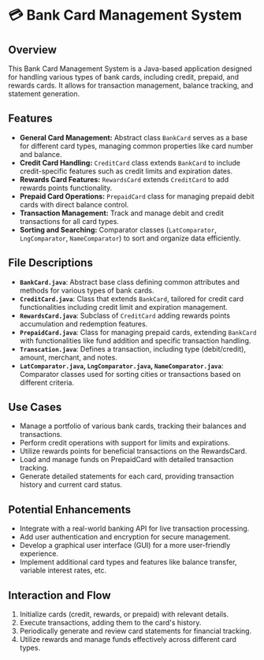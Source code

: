 # 💳 Bank Card Management System

## Overview
This Bank Card Management System is a Java-based application designed for handling various types of bank cards, including credit, prepaid, and rewards cards. It allows for transaction management, balance tracking, and statement generation.

## Features

- **General Card Management:** Abstract class `BankCard` serves as a base for different card types, managing common properties like card number and balance.
- **Credit Card Handling:** `CreditCard` class extends `BankCard` to include credit-specific features such as credit limits and expiration dates.
- **Rewards Card Features:** `RewardsCard` extends `CreditCard` to add rewards points functionality.
- **Prepaid Card Operations:** `PrepaidCard` class for managing prepaid debit cards with direct balance control.
- **Transaction Management:** Track and manage debit and credit transactions for all card types.
- **Sorting and Searching:** Comparator classes (`LatComparator`, `LngComparator`, `NameComparator`) to sort and organize data efficiently.

## File Descriptions

- **`BankCard.java`**: Abstract base class defining common attributes and methods for various types of bank cards.
- **`CreditCard.java`**: Class that extends `BankCard`, tailored for credit card functionalities including credit limit and expiration management.
- **`RewardsCard.java`**: Subclass of `CreditCard` adding rewards points accumulation and redemption features.
- **`PrepaidCard.java`**: Class for managing prepaid cards, extending `BankCard` with functionalities like fund addition and specific transaction handling.
- **`Transcation.java`**: Defines a transaction, including type (debit/credit), amount, merchant, and notes.
- **`LatComparator.java`, `LngComparator.java`, `NameComparator.java`**: Comparator classes used for sorting cities or transactions based on different criteria.

## Use Cases

- Manage a portfolio of various bank cards, tracking their balances and transactions.
- Perform credit operations with support for limits and expirations.
- Utilize rewards points for beneficial transactions on the RewardsCard.
- Load and manage funds on PrepaidCard with detailed transaction tracking.
- Generate detailed statements for each card, providing transaction history and current card status.

## Potential Enhancements

- Integrate with a real-world banking API for live transaction processing.
- Add user authentication and encryption for secure management.
- Develop a graphical user interface (GUI) for a more user-friendly experience.
- Implement additional card types and features like balance transfer, variable interest rates, etc.

## Interaction and Flow

1. Initialize cards (credit, rewards, or prepaid) with relevant details.
2. Execute transactions, adding them to the card's history.
3. Periodically generate and review card statements for financial tracking.
4. Utilize rewards and manage funds effectively across different card types.
